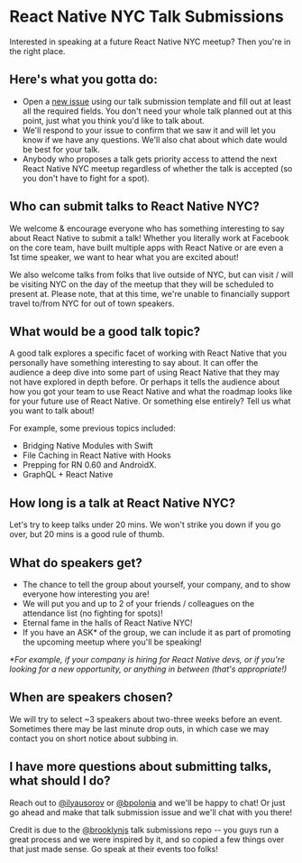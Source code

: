 # React Native NYC Talk Submissions

Interested in speaking at a future React Native NYC meetup? Then you're in the right place.

## Here's what you gotta do:
- Open a [new issue][link-to-github-issue] using our talk submission template and fill out at least all the required fields. You don't need your whole talk planned out at this point, just what you think you'd like to talk about.
- We'll respond to your issue to confirm that we saw it and will let you know if we have any questions. We'll also chat about which date would be best for your talk.
- Anybody who proposes a talk gets priority access to attend the next React Native NYC meetup regardless of whether the talk is accepted (so you don't have to fight for a spot).

## Who can submit talks to React Native NYC?
We welcome & encourage everyone who has something interesting to say about React Native to submit a talk! Whether you literally work at Facebook on the core team, have built multiple apps with React Native or are even a 1st time speaker, we want to hear what you are excited about!

We also welcome talks from folks that live outside of NYC, but can visit / will be visiting NYC on the day of the meetup that they will be scheduled to present at. Please note, that at this time, we're unable to financially support travel to/from NYC for out of town speakers.

## What would be a good talk topic?
A good talk explores a specific facet of working with React Native that you personally have something interesting to say about. It can offer the audience a deep dive into some part of using React Native that they may not have explored in depth before. Or perhaps it tells the audience about how you got your team to use React Native and what the roadmap looks like for your future use of React Native. Or something else entirely? Tell us what you want to talk about!

For example, some previous topics included:
- Bridging Native Modules with Swift
- File Caching in React Native with Hooks
- Prepping for RN 0.60 and AndroidX.
- GraphQL + React Native

## How long is a talk at React Native NYC?
Let's try to keep talks under 20 mins. We won't strike you down if you go over, but 20 mins is a good rule of thumb.

## What do speakers get?
- The chance to tell the group about yourself, your company, and to show everyone how interesting you are!
- We will put you and up to 2 of your friends / colleagues on the attendance list (no fighting for spots)!
- Eternal fame in the halls of React Native NYC!
- If you have an ASK* of the group, we can include it as part of promoting the upcoming meetup where you'll be speaking!

_*For example, if your company is hiring for React Native devs, or if you're looking for a new opportunity, or anything in between (that's appropriate!)_

## When are speakers chosen?
We will try to select ~3 speakers about two-three weeks before an event. Sometimes there may be last minute drop outs, in which case we may contact you on short notice about subbing in.

## I have more questions about submitting talks, what should I do?
Reach out to [@ilyausorov]( https://github.com/ilyausorov ) or [@bpolonia]( https://github.com/bpolonia ) and we'll be happy to chat! Or just go ahead and make that talk submission issue and we'll chat with you there!

Credit is due to the [@brooklynjs]( https://github.com/brooklynjs/brooklynjs.github.io ) talk submissions repo -- you guys run a great process and we were inspired by it, and so copied a few things over that just made sense. Go speak at their events too folks!

[link-to-github-issue]: https://github.com/react-native-nyc/meetup-talk-submissions/issues/new?assignees=ilyausorov&labels=&template=talk-submission-template.md&title=%5BYour+Talk+Title+Goes+Here%5D
